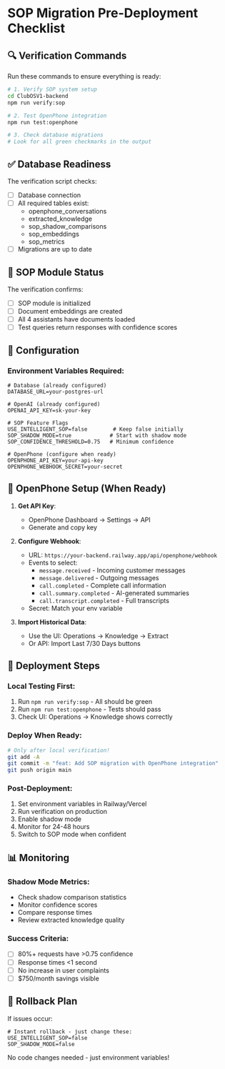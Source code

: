 # SOP Migration Pre-Deployment Checklist

## 🔍 Verification Commands

Run these commands to ensure everything is ready:

```bash
# 1. Verify SOP system setup
cd ClubOSV1-backend
npm run verify:sop

# 2. Test OpenPhone integration
npm run test:openphone

# 3. Check database migrations
# Look for all green checkmarks in the output
```

## ✅ Database Readiness

The verification script checks:
- [ ] Database connection
- [ ] All required tables exist:
  - openphone_conversations
  - extracted_knowledge
  - sop_shadow_comparisons
  - sop_embeddings
  - sop_metrics
- [ ] Migrations are up to date

## 🧠 SOP Module Status

The verification confirms:
- [ ] SOP module is initialized
- [ ] Document embeddings are created
- [ ] All 4 assistants have documents loaded
- [ ] Test queries return responses with confidence scores

## 🔧 Configuration

### Environment Variables Required:
```env
# Database (already configured)
DATABASE_URL=your-postgres-url

# OpenAI (already configured)
OPENAI_API_KEY=sk-your-key

# SOP Feature Flags
USE_INTELLIGENT_SOP=false        # Keep false initially
SOP_SHADOW_MODE=true            # Start with shadow mode
SOP_CONFIDENCE_THRESHOLD=0.75   # Minimum confidence

# OpenPhone (configure when ready)
OPENPHONE_API_KEY=your-api-key
OPENPHONE_WEBHOOK_SECRET=your-secret
```

## 📱 OpenPhone Setup (When Ready)

1. **Get API Key**:
   - OpenPhone Dashboard → Settings → API
   - Generate and copy key

2. **Configure Webhook**:
   - URL: `https://your-backend.railway.app/api/openphone/webhook`
   - Events to select:
     - `message.received` - Incoming customer messages
     - `message.delivered` - Outgoing messages
     - `call.completed` - Complete call information
     - `call.summary.completed` - AI-generated summaries
     - `call.transcript.completed` - Full transcripts
   - Secret: Match your env variable

3. **Import Historical Data**:
   - Use the UI: Operations → Knowledge → Extract
   - Or API: Import Last 7/30 Days buttons

## 🚀 Deployment Steps

### Local Testing First:
1. Run `npm run verify:sop` - All should be green
2. Run `npm run test:openphone` - Tests should pass
3. Check UI: Operations → Knowledge shows correctly

### Deploy When Ready:
```bash
# Only after local verification!
git add -A
git commit -m "feat: Add SOP migration with OpenPhone integration"
git push origin main
```

### Post-Deployment:
1. Set environment variables in Railway/Vercel
2. Run verification on production
3. Enable shadow mode
4. Monitor for 24-48 hours
5. Switch to SOP mode when confident

## 📊 Monitoring

### Shadow Mode Metrics:
- Check shadow comparison statistics
- Monitor confidence scores
- Compare response times
- Review extracted knowledge quality

### Success Criteria:
- [ ] 80%+ requests have >0.75 confidence
- [ ] Response times <1 second
- [ ] No increase in user complaints
- [ ] $750/month savings visible

## 🔄 Rollback Plan

If issues occur:
```env
# Instant rollback - just change these:
USE_INTELLIGENT_SOP=false
SOP_SHADOW_MODE=false
```

No code changes needed - just environment variables!